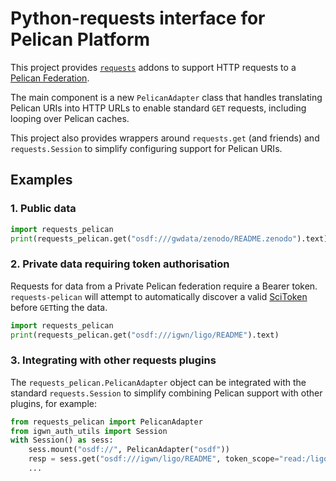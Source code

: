 # Python-requests interface for Pelican Platform

This project provides [`requests`](https://github.com/psf/requests) addons
to support HTTP requests to a [Pelican Federation](https://pelicanplatform.org/).

The main component is a new `PelicanAdapter` class that handles translating
Pelican URIs into HTTP URLs to enable standard `GET` requests, including
looping over Pelican caches.

This project also provides wrappers around `requests.get` (and friends) and
`requests.Session` to simplify configuring support for Pelican URIs.

## Examples

### 1. Public data

```python
import requests_pelican
print(requests_pelican.get("osdf:///gwdata/zenodo/README.zenodo").text)
```

### 2. Private data requiring token authorisation

Requests for data from a Private Pelican federation require a Bearer token.
`requests-pelican` will attempt to automatically discover a valid
[SciToken](https://scitokens.org/) before `GET`ting the data.

```python
import requests_pelican
print(requests_pelican.get("osdf:///igwn/ligo/README").text)
```

### 3. Integrating with other requests plugins

The `requests_pelican.PelicanAdapter` object can be integrated with the
standard `requests.Session` to simplify combining Pelican support with other
plugins, for example:

```python
from requests_pelican import PelicanAdapter
from igwn_auth_utils import Session
with Session() as sess:
    sess.mount("osdf://", PelicanAdapter("osdf"))
    resp = sess.get("osdf:///igwn/ligo/README", token_scope="read:/ligo")
    ...
```
